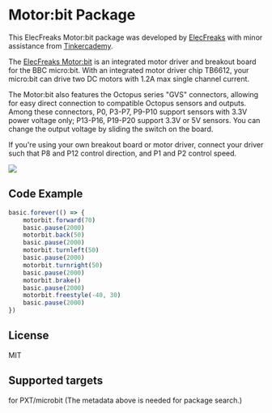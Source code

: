 # Motor:bit Package
This ElecFreaks Motor:bit package was developed by [ElecFreaks](https://www.elecfreaks.com/) with minor assistance from [Tinkercademy](https://tinkercademy.com/).

The [ElecFreaks Motor:bit](http://www.elecfreaks.com/estore/elecfreaks-motor-bit-for-micro-bit.html) is an integrated motor driver and breakout board for the BBC micro:bit. With an integrated motor driver chip TB6612, your micro:bit can drive two DC motors with 1.2A max single channel current. 

The Motor:bit also features the Octopus series "GVS" connectors, allowing for easy direct connection to compatible Octopus sensors and outputs. Among these connectors, P0, P3-P7, P9-P10 support sensors with 3.3V power voltage only; P13-P16, P19-P20 support 3.3V or 5V sensors. You can change the output voltage by sliding the switch on the board.

If you're using your own breakout board or motor driver, connect your driver such that P8 and P12 control direction, and P1 and P2 control speed.

![](https://github.com/elecfreaks/pxt-motorbit/blob/master/icon.png?raw=true)



## Code Example
```JavaScript
basic.forever(() => {
    motorbit.forward(70)
    basic.pause(2000)
    motorbit.back(50)
    basic.pause(2000)
    motorbit.turnleft(50)
    basic.pause(2000)
    motorbit.turnright(50)
    basic.pause(2000)
    motorbit.brake()
    basic.pause(2000)
    motorbit.freestyle(-40, 30)
    basic.pause(2000)
})
```

## License
MIT

## Supported targets
for PXT/microbit (The metadata above is needed for package search.)

